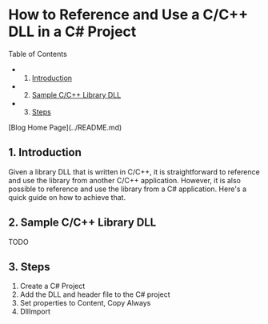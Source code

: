 # How to Reference and Use a C/C++ DLL in a C# Project

Table of Contents
<!-- vscode-markdown-toc -->
* 1. [ Introduction](#-introduction)
* 2. [Sample C/C++ Library DLL](#sample-c/c++-library-dll)
* 3. [Steps](#steps)

<!-- vscode-markdown-toc-config
	numbering=true
	autoSave=true
	/vscode-markdown-toc-config -->
<!-- /vscode-markdown-toc -->[Blog Home Page](../README.md)

##  1. <a name='-introduction'></a> Introduction

Given a library DLL that is written in C/C++, it is straightforward to reference and use the library from another C/C++ application. However, it is also possible to reference and use the library from a C# application. Here's a quick guide on how to achieve that.

##  2. <a name='sample-c/c++-library-dll'></a>Sample C/C++ Library DLL
TODO

##  3. <a name='steps'></a>Steps
1. Create a C# Project
2. Add the DLL and header file to the C# project
3. Set properties to Content, Copy Always
4. DllImport